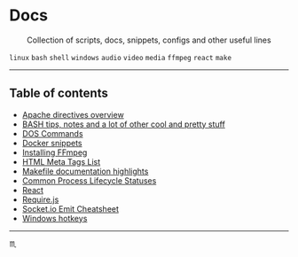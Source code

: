 <!-- # Docs # -->

<p align="center">
  <h1 class="text-center">Docs</h1>
</p>

<p align="center">
  Collection of scripts, docs, snippets, configs and other useful lines
</p>

`linux` `bash` `shell` `windows` `audio` `video` `media` `ffmpeg` `react` `make`

---

## Table of contents ##

- [Apache directives overview](./Apache-Directives.md)
- [BASH tips, notes and a lot of other cool and pretty stuff](./Bash.md)
- [DOS Commands](./Cmd.md)
- [Docker snippets](./Docker-Snippets.md)
- [Installing FFmpeg](./FFmpeg.md)
- [HTML Meta Tags List](./HTML-META-Tags.md)
- [Makefile documentation highlights](./Makefile.md)
- [Common Process Lifecycle Statuses](./Process-Statuses.md)
- [React](./React.md)
- [Require.js](./RequireJS.md)
- [Socket.io Emit Cheatsheet](./Socket.io.md)
- [Windows hotkeys](./Windows.md)

---

:scorpius:
